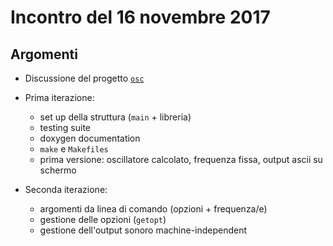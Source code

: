 # Incontro del 16 novembre 2017

## Argomenti

* Discussione del progetto [`osc`](../PROGETTI/osc/README.md)

* Prima iterazione:
  * set up della struttura (`main` + libreria)
  * testing suite
  * doxygen documentation
  * `make` e `Makefiles`
  * prima versione: oscillatore calcolato, frequenza fissa, output ascii su
    schermo

* Seconda iterazione:
  * argomenti da linea di comando (opzioni + frequenza/e)
  * gestione delle opzioni (`getopt`)
  * gestione dell'output sonoro machine-independent
